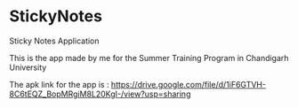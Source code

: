 # StickyNotes
Sticky  Notes Application

This is the app made by me for the  Summer Training Program in Chandigarh University 

The apk link for the app is : https://drive.google.com/file/d/1iF6GTVH-8C6tEQZ_BopMRgiM8L20KgI-/view?usp=sharing
